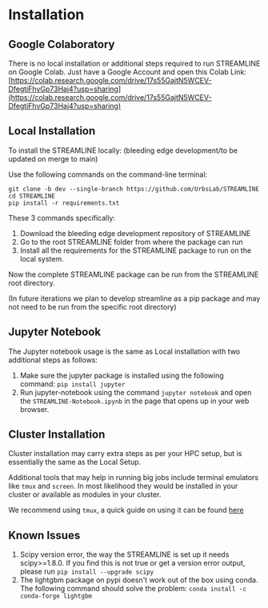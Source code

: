 # Installation

## Google Colaboratory
There is no local installation or additional steps required to run 
STREAMLINE on Google Colab.
Just have a Google Account and open this Colab Link:
[https://colab.research.google.com/drive/17s55GajtN5WCEV-DfegtiFhvGp73Haj4?usp=sharing](https://colab.research.google.com/drive/17s55GajtN5WCEV-DfegtiFhvGp73Haj4?usp=sharing)

## Local Installation
To install the STREAMLINE locally:
(bleeding edge development/to be updated on merge to main)

Use the following commands on the command-line terminal:
```
git clone -b dev --single-branch https://github.com/UrbsLab/STREAMLINE
cd STREAMLINE
pip install -r requirements.txt
```

These 3 commands specifically:
1. Download the bleeding edge development repository of STREAMLINE
2. Go to the root STREAMLINE folder from where the package can run
3. Install all the requirements for the STREAMLINE package to run on the local system.


Now the complete STREAMLINE package can be run 
from the STREAMLINE root directory.

(In future iterations we plan to develop streamline 
as a pip package and may not need to be run from the specific root directory)

## Jupyter Notebook
The Jupyter notebook usage is the same as Local installation with two additional steps as follows:

1. Make sure the jupyter package is installed using the following command:
   ```pip install jupyter```
2. Run jupyter-notebook using the command `jupyter notebook` and open the `STREAMLINE-Notebook.ipynb` in the 
   page that opens up in your web browser.

## Cluster Installation
Cluster installation may carry extra steps as per your HPC setup, but is essentially the same as the Local Setup.

Additional tools that may help in running big jobs include terminal emulators like `tmux` and `screen`. 
In most likelihood they would be installed in your cluster or available as modules in your cluster.

We recommend using `tmux`, a quick guide on using it can be found [here](https://www.redhat.com/sysadmin/introduction-tmux-linux)


## Known Issues

1. Scipy version error, the way the STREAMLINE is set up it needs scipy>=1.8.0. If you find this is not true or 
   get a version error output, please run `pip install --upgrade scipy`
2. The lightgbm package on pypi doesn't work out of the box using conda. The following command should solve the problem:
   ```conda install -c conda-forge lightgbm```